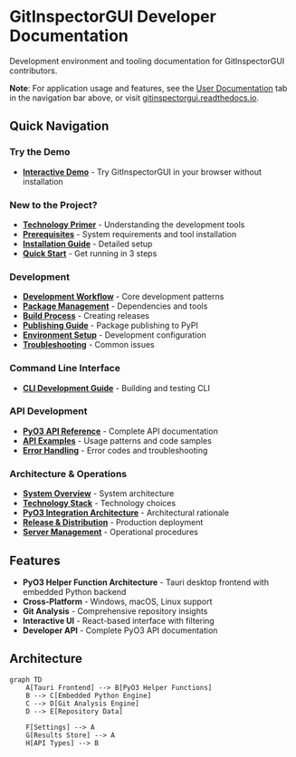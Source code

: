 # GitInspectorGUI Developer Documentation

Development environment and tooling documentation for GitInspectorGUI contributors.

**Note**: For application usage and features, see the [User Documentation](user-docs/index.md) tab in the navigation bar above, or visit [gitinspectorgui.readthedocs.io](https://gitinspectorgui.readthedocs.io/en/latest/).

## Quick Navigation

### Try the Demo

- **[Interactive Demo](https://boost-edu-tools.github.io/gitinspectorgui/demo/)** - Try GitInspectorGUI in your browser without installation

### New to the Project?

- **[Technology Primer](technology-primer.md)** - Understanding the development tools
- **[Prerequisites](getting-started/01-prerequisites.md)** - System requirements and tool installation
- **[Installation Guide](getting-started/02-installation.md)** - Detailed setup
- **[Quick Start](getting-started/03-quick-start.md)** - Get running in 3 steps

### Development

- **[Development Workflow](development/development-workflow.md)** - Core development patterns
- **[Package Management](development/package-management.md)** - Dependencies and tools
- **[Build Process](development/build-process.md)** - Creating releases
- **[Publishing Guide](development/publishing.md)** - Package publishing to PyPI
- **[Environment Setup](development/environment-setup.md)** - Development configuration
- **[Troubleshooting](development/troubleshooting.md)** - Common issues

### Command Line Interface

- **[CLI Development Guide](development/cli-development-guide.md)** - Building and testing CLI

### API Development

- **[PyO3 API Reference](api/reference.md)** - Complete API documentation
- **[API Examples](api/examples.md)** - Usage patterns and code samples
- **[Error Handling](api/error-handling.md)** - Error codes and troubleshooting

### Architecture & Operations

- **[System Overview](architecture/overview.md)** - System architecture
- **[Technology Stack](architecture/technology-stack.md)** - Technology choices
- **[PyO3 Integration Architecture](architecture/pyo3-integration.md)** - Architectural rationale
- **[Release & Distribution](operations/deployment.md)** - Production deployment
- **[Server Management](operations/server-management.md)** - Operational procedures

## Features

- **PyO3 Helper Function Architecture** - Tauri desktop frontend with embedded Python backend
- **Cross-Platform** - Windows, macOS, Linux support
- **Git Analysis** - Comprehensive repository insights
- **Interactive UI** - React-based interface with filtering
- **Developer API** - Complete PyO3 API documentation

## Architecture

```mermaid
graph TD
    A[Tauri Frontend] --> B[PyO3 Helper Functions]
    B --> C[Embedded Python Engine]
    C --> D[Git Analysis Engine]
    D --> E[Repository Data]

    F[Settings] --> A
    G[Results Store] --> A
    H[API Types] --> B
```
